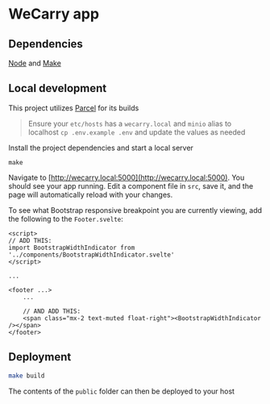 # WeCarry app

## Dependencies
[Node](https://nodejs.org/en/download) and [Make](https://www.gnu.org/software/make)

## Local development
This project utilizes [Parcel](https://parceljs.org) for its builds

> Ensure your `etc/hosts` has a `wecarry.local` and `minio` alias to localhost
> `cp .env.example .env` and update the values as needed

Install the project dependencies and start a local server
```
make
``` 


Navigate to [http://wecarry.local:5000](http://wecarry.local:5000). You should see your app running. Edit a component file in `src`, save it, and the page will automatically reload with your changes.

To see what Bootstrap responsive breakpoint you are currently viewing, add the following to the `Footer.svelte`:

```
<script>
// ADD THIS:
import BootstrapWidthIndicator from '../components/BootstrapWidthIndicator.svelte'
</script>

...

<footer ...>
    ...

    // AND ADD THIS:
    <span class="mx-2 text-muted float-right"><BootstrapWidthIndicator /></span>
</footer>
```

## Deployment

```bash
make build
```

The contents of the `public` folder can then be deployed to your host
